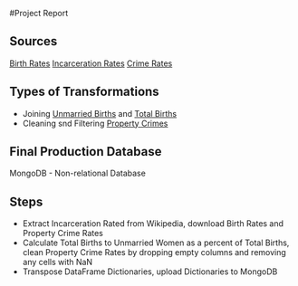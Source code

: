 #Project Report

## Sources
[Birth Rates](https://www.kaggle.com/cdc/nchs-births-and-birth-rates-data)
[Incarceration Rates](https://commons.wikimedia.org/wiki/File:U.S._incarceration_rates_1925_onwards.png)
[Crime Rates](https://www.ucrdatatool.gov/Search/Crime/State/StatebyState.cfm)

## Types of Transformations
* Joining [Unmarried Births](dirty_csv/UnmarriedBirthsbyAgeGroup1940-2015.csv) and [Total Births](dirty_csv/TotalBirthsandFertilityRate1909-2015)
* Cleaning snd Filtering [Property Crimes](dirty_csv/PropertyCrimeRate1960-2014)

## Final Production Database
MongoDB - Non-relational Database

## Steps
* Extract Incarceration Rated from Wikipedia, download Birth Rates and Property Crime Rates
* Calculate Total Births to Unmarried Women as a percent of Total Births, clean Property Crime Rates by dropping empty columns and removing any cells with NaN
* Transpose DataFrame Dictionaries, upload Dictionaries to MongoDB
